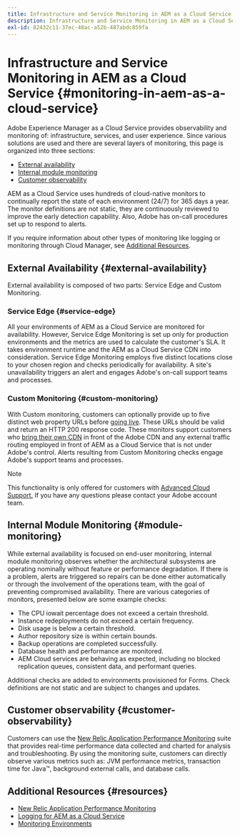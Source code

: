 ```yaml
---
title: Infrastructure and Service Monitoring in AEM as a Cloud Service
description: Infrastructure and Service Monitoring in AEM as a Cloud Service
exl-id: 82432c11-37ec-48ac-a52b-487abdc859fa
---
```

# Infrastructure and Service Monitoring in AEM as a Cloud Service {#monitoring-in-aem-as-a-cloud-service}

Adobe Experience Manager as a Cloud Service provides observability and monitoring of: infrastructure, services, and user experience. Since various solutions are used and there are several layers of monitoring, this page is organized into three sections:

* [External availability](#external-availability)
* [Internal module monitoring](#module-monitoring)
* [Customer observability](#customer-observability)

AEM as a Cloud Service uses hundreds of cloud-native monitors to continually report the state of each environment (24/7) for 365 days a year. The monitor definitions are not static, they are continuously reviewed to improve the early detection capability. Also, Adobe has on-call procedures set up to respond to alerts.

If you require information about other types of monitoring like logging or monitoring through Cloud Manager, see [Additional Resources](#resources).

## External Availability {#external-availability}

External availability is composed of two parts: Service Edge and Custom Monitoring.

### Service Edge {#service-edge}

All your environments of AEM as a Cloud Service are monitored for availability. However, Service Edge Monitoring is set up only for production environments and the metrics are used to calculate the customer's SLA. It takes environment runtime and the AEM as a Cloud Service CDN into consideration. Service Edge Monitoring employs five distinct locations close to your chosen region and checks periodically for availability. A site's unavailability triggers an alert and engages Adobe's on-call support teams and processes.

### Custom Monitoring {#custom-monitoring}

With Custom monitoring, customers can optionally provide up to five distinct web property URLs before [going live](/help/journey-migration/go-live.md). These URLs should be valid and return an HTTP 200 response code. These monitors support customers who [bring their own CDN](/help/implementing/dispatcher/cdn.md#point-to-point-CDN) in front of the Adobe CDN  and any external traffic routing employed in front of AEM as a Cloud Service that is not under Adobe's control. Alerts resulting from Custom Monitoring checks engage Adobe's support teams and processes.

>[!NOTE]
>
> This functionality is only offered for customers with [Advanced Cloud Support.](https://experienceleague.adobe.com/docs/support-resources/data-sheets/overview.html#support-add-ons) If you have any questions please contact your Adobe account team.

## Internal Module Monitoring {#module-monitoring}

While external availability is focused on end-user monitoring, internal module monitoring observes whether the architectural subsystems are operating nominally without feature or performance degradation. If there is a problem, alerts are triggered so repairs can be done either automatically or through the involvement of the operations team, with the goal of preventing compromised availability. There are various categories of monitors, presented below are some example checks:

* The CPU iowait percentage does not exceed a certain threshold.
* Instance redeployments do not exceed a certain frequency.
* Disk usage is below a certain threshold.
* Author repository size is within certain bounds.
* Backup operations are completed successfully.
* Database health and performance are monitored.
* AEM Cloud services are behaving as expected, including no blocked replication queues, consistent data, and performant queries.

Additional checks are added to environments provisioned for Forms. Check definitions are not static and are subject to changes and updates.

## Customer observability {#customer-observability}

Customers can use the [New Relic Application Performance Monitoring](https://experienceleague.adobe.com/docs/experience-manager-cloud-service/content/implementing/using-cloud-manager/user-access-new-relic.html) suite that provides real-time performance data collected and charted for analysis and troubleshooting. By using the monitoring suite, customers can directly observe various metrics such as: JVM performance metrics, transaction time for Java&trade;, background external calls, and database calls.

## Additional Resources {#resources}

* [New Relic Application Performance Monitoring](https://experienceleague.adobe.com/docs/experience-manager-cloud-service/content/implementing/using-cloud-manager/user-access-new-relic.html)
* [Logging for AEM as a Cloud Service](https://experienceleague.adobe.com/docs/experience-manager-cloud-service/content/implementing/developing/logging.html)
* [Monitoring Environments](https://experienceleague.adobe.com/docs/experience-manager-cloud-manager/content/using/monitoring-environments.html)
